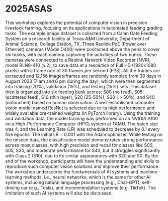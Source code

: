 # 2025ASAS

This workshop explores the potential of computer vision in precision livestock farming, focusing on its applications in automated feeding grading tasks. The example image dataset is collected from a Calan Gate Feeding System on a research facility at Texas A&M University, Department of Animal Science, College Station, TX. Three Reolink PoE (Power over Ethernet) cameras (Model D400) were positioned above the pens to cover six bunks, with each camera capturing the activities of two bunks. These cameras were connected to a Reolink Network Video Recorder (NVR), model RLN8-410 (v.2), to save data at a resolution of Full HD (1920x1080 pixels) with a frame rate of 30 frames per second (FPS). All the frames are extracted and 12,156 images/frames are randomly sampled from 30 days in August 2023 (7 am and 6 pm during the day), which were then segmented into training (70%), validation (15%), and testing (15%) sets. This dataset then is organized into six feeding bunk scores: S00 (no feed), S05 (scattered feed), S10 (thin layer), S20 (25-50%), S30 ( > 50%), and S40 (untouched) based on human observation. A well-established computer vision model named ResNet is selected due to its high performance and widely available pre-trained weights (in PyTorch library). Using the training and validation data, the model training was performed on an NVIDIA A100 on a High-Performance Computer (HPC) system at TAMU. The batch size was 4, and the Learning Rate (LR) was scheduled to decrease by 0.1 every five epochs. The initial LR = 0.001 with the Adam optimizer. While testing on the unseen data, the classification model demonstrates strong performance across most classes, with high precision and recall for classes like S00, S05, S30, and moderate performance for S40, but it struggles significantly with Class 2 (S10), due to its similar appearances with S20 and S0. By the end of the workshop, participants will have the understanding and skills to reproduce such computer vision solutions and improve their performance. The workshop underscores the fundamentals of AI systems and machine learning methods, i.e., neural networks, which is the same for other AI systems, including natural language processing (e.g., Chat-GPT), self-driving car (e.g., Tesla), and recommendation systems (e.g. TikTok). The limitation of such AI systems will also be discussed.
